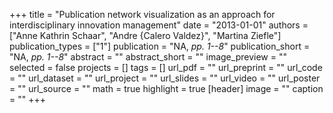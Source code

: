 +++
title = "Publication network visualization as an approach for interdisciplinary innovation management"
date = "2013-01-01"
authors = ["Anne Kathrin Schaar", "Andre {Calero Valdez}", "Martina Ziefle"]
publication_types = ["1"]
publication = "NA, _pp. 1--8_"
publication_short = "NA, _pp. 1--8_"
abstract = ""
abstract_short = ""
image_preview = ""
selected = false
projects = []
tags = []
url_pdf = ""
url_preprint = ""
url_code = ""
url_dataset = ""
url_project = ""
url_slides = ""
url_video = ""
url_poster = ""
url_source = ""
math = true
highlight = true
[header]
image = ""
caption = ""
+++

